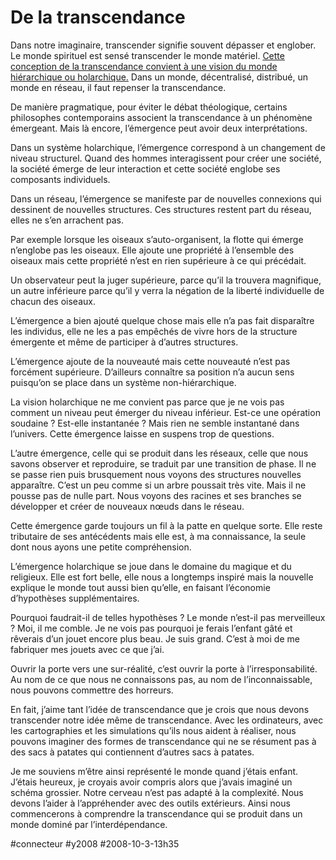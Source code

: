 # De la transcendance

Dans notre imaginaire, transcender signifie souvent dépasser et englober. Le monde spirituel est sensé transcender le monde matériel. [Cette conception de la transcendance convient à une vision du monde hiérarchique ou holarchique.](de-l%e2%80%99idealisme-a-la-complexite.md) Dans un monde, décentralisé, distribué, un monde en réseau, il faut repenser la transcendance.

De manière pragmatique, pour éviter le débat théologique, certains philosophes contemporains associent la transcendance à un phénomène émergeant. Mais là encore, l’émergence peut avoir deux interprétations.

Dans un système holarchique, l’émergence correspond à un changement de niveau structurel. Quand des hommes interagissent pour créer une société, la société émerge de leur interaction et cette société englobe ses composants individuels.

Dans un réseau, l’émergence se manifeste par de nouvelles connexions qui dessinent de nouvelles structures. Ces structures restent part du réseau, elles ne s’en arrachent pas.

Par exemple lorsque les oiseaux s’auto-organisent, la flotte qui émerge n’englobe pas les oiseaux. Elle ajoute une propriété à l’ensemble des oiseaux mais cette propriété n’est en rien supérieure à ce qui précédait.

Un observateur peut la juger supérieure, parce qu’il la trouvera magnifique, un autre inférieure parce qu’il y verra la négation de la liberté individuelle de chacun des oiseaux.

L’émergence a bien ajouté quelque chose mais elle n’a pas fait disparaître les individus, elle ne les a pas empêchés de vivre hors de la structure émergente et même de participer à d’autres structures.

L’émergence ajoute de la nouveauté mais cette nouveauté n’est pas forcément supérieure. D’ailleurs connaître sa position n’a aucun sens puisqu’on se place dans un système non-hiérarchique.

La vision holarchique ne me convient pas parce que je ne vois pas comment un niveau peut émerger du niveau inférieur. Est-ce une opération soudaine ? Est-elle instantanée ? Mais rien ne semble instantané dans l’univers. Cette émergence laisse en suspens trop de questions.

L’autre émergence, celle qui se produit dans les réseaux, celle que nous savons observer et reproduire, se traduit par une transition de phase. Il ne se passe rien puis brusquement nous voyons des structures nouvelles apparaître. C’est un peu comme si un arbre poussait très vite. Mais il ne pousse pas de nulle part. Nous voyons des racines et ses branches se développer et créer de nouveaux nœuds dans le réseau.

Cette émergence garde toujours un fil à la patte en quelque sorte. Elle reste tributaire de ses antécédents mais elle est, à ma connaissance, la seule dont nous ayons une petite compréhension.

L’émergence holarchique se joue dans le domaine du magique et du religieux. Elle est fort belle, elle nous a longtemps inspiré mais la nouvelle explique le monde tout aussi bien qu’elle, en faisant l’économie d’hypothèses supplémentaires.

Pourquoi faudrait-il de telles hypothèses ? Le monde n’est-il pas merveilleux ? Moi, il me comble. Je ne vois pas pourquoi je ferais l’enfant gâté et rêverais d’un jouet encore plus beau. Je suis grand. C’est à moi de me fabriquer mes jouets avec ce que j’ai.

Ouvrir la porte vers une sur-réalité, c’est ouvrir la porte à l’irresponsabilité. Au nom de ce que nous ne connaissons pas, au nom de l’inconnaissable, nous pouvons commettre des horreurs.

En fait, j’aime tant l’idée de transcendance que je crois que nous devons transcender notre idée même de transcendance. Avec les ordinateurs, avec les cartographies et les simulations qu’ils nous aident à réaliser, nous pouvons imaginer des formes de transcendance qui ne se résument pas à des sacs à patates qui contiennent d’autres sacs à patates.

Je me souviens m’être ainsi représenté le monde quand j’étais enfant. J’étais heureux, je croyais avoir compris alors que j’avais imaginé un schéma grossier. Notre cerveau n’est pas adapté à la complexité. Nous devons l’aider à l’appréhender avec des outils extérieurs. Ainsi nous commencerons à comprendre la transcendance qui se produit dans un monde dominé par l’interdépendance.

#connecteur #y2008 #2008-10-3-13h35
